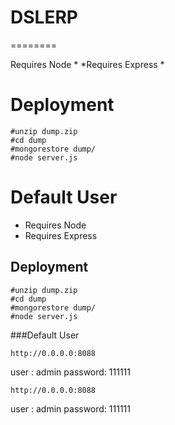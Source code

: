 # DSLERP
========

Requires Node *
*Requires Express *


Deployment
===============

```
#unzip dump.zip
#cd dump
#mongorestore dump/
#node server.js
```


Default User
=============
* Requires Node 
* Requires Express 


Deployment
----------

```shell
#unzip dump.zip
#cd dump
#mongorestore dump/
#node server.js
```


###Default User

```
http://0.0.0.0:8088
```
user    : admin
password: 111111

```
http://0.0.0.0:8088
```
user    : admin
password: 111111
